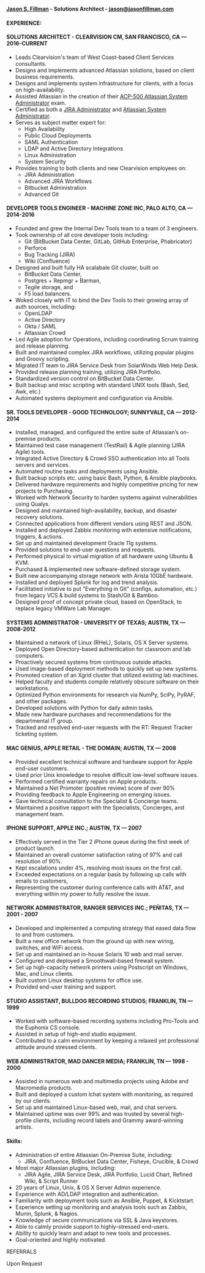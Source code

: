 **[Jason S. Fillman](https://www.linkedin.com/in/jasonfillman) - Solutions Architect - [jason@jasonfillman.com](mailto://jason@jasonfillman.com)**


#### EXPERIENCE:
#### SOLUTIONS ARCHITECT - CLEARVISION CM, SAN FRANCISCO, CA — 2016-CURRENT
* Leads Clearvision's team of West Coast-based Client Services consultants.
* Designs and implements advanced Atlassian solutions, based on client business requirements.
* Designs and implements system infrastructure for clients, with a focus on high-availability.
* Assisted Atlassian in the creation of their [ACP-500 Atlassian System Administrator](https://www.atlassian.com/university/certification/certifications/exam-acp-500) exam.
* Certified as both a [JIRA Administrator](https://www.certmetrics.com/atlassian/public/badge.aspx?i=1&t=c&d=2017-10-17&ci=AT00131508) and [Atlassian System Administrator](https://www.certmetrics.com/atlassian/public/badge.aspx?i=5&t=c&d=2017-04-25&ci=AT00131508).
* Serves as subject matter expert for:
	* High Availability
	* Public Cloud Deployments
	* SAML Authentication
	* LDAP and Active Directory Integrations
	* Linux Administration
	* System Security
* Provides training to both clients and new Clearvision employees on:
	* JIRA Administration
	* Advanced JIRA Workflows
	* Bitbucket Administration
	* Advanced Git

#### DEVELOPER TOOLS ENGINEER - MACHINE ZONE INC, PALO ALTO, CA — 2014-2016
* Founded and grew the Internal Dev Tools team to a team of 3 engineers.
* Took ownership of all core developer tools including:
	* Git (BitBucket Data Center, GitLab, GitHub Enterprise, Phabricator)
	* Perforce
	* Bug Tracking (JIRA)
	* Wiki (Confluence)
* Designed and built fully HA scalabale Git cluster, built on
	* BitBucket Data Center,
	* Postgres + Repmgr + Barman,
	* Tegile storage, and
	* F5 load balancers.
* Woked closely with IT to bind the Dev Tools to their growing array of auth sources, including:
	* OpenLDAP
	* Active Directory
	* Okta / SAML
	* Atlassian Crowd
* Led Agile adoption for Operations, including coordinating Scrum training and release planning.
* Built and maintained complex JIRA workflows, utilizing popular plugins and Groovy scripting.
* Migrated IT team to JIRA Service Desk from SolarWinds Web Help Desk.
* Provided release planning training, utilizing JIRA Portfolio.
* Standardized version control on BitBucket Data Center.
* Built backup and misc scripting with standard UNIX tools (Bash, Sed, Awk, etc.)
* Automated systems deployment and configuration via Ansible.


#### SR. TOOLS DEVELOPER - GOOD TECHNOLOGY; SUNNYVALE, CA — 2012-2014
* Installed, managed, and configured the entire suite of Atlassian’s on-premise products.
* Maintained test case management (TestRail) & Agile planning (JIRA Agile) tools.
* Integrated Active Directory & Crowd SSO authentication into all Tools servers and services.
* Automated routine tasks and deployments using Ansible.
* Built backup scripts etc. using basic Bash, Python, & Ansible playbooks.
* Delivered hardware requirements and highly competitive pricing for new projects to Purchasing. 
* Worked with Network Security to harden systems against vulnerabilities using Qualys.
* Designed and maintained high-availability, backup, and disaster recovery solutions.
* Connected applications from different vendors using REST and JSON.
* Installed and deployed Zabbix monitoring with extensive notifications, triggers, & actions.
* Set up and maintained development Oracle 11g systems.
* Provided solutions to end-user questions and requests.
* Performed physical to virtual migration of all hardware using Ubuntu & KVM.
* Purchased & implemented new software-defined storage system.
* Built new accompanying storage network with Arista 10GbE hardware.
* Installed and deployed Splunk for log and trend analysis.
* Facilitatied initiative to put “Everything in Git” (configs, automation, etc.) from legacy VCS & build systems to Stash/Git & Bamboo.
* Designed proof of concept private cloud, based on OpenStack, to replace legacy VMWare Lab Manager.


#### SYSTEMS ADMINISTRATOR - UNIVERSITY OF TEXAS; AUSTIN, TX — 2008-2012
* Maintained a network of Linux (RHeL), Solaris, OS X Server systems.
* Deployed Open Directory-based authentication for classroom and lab computers.
* Proactively secured systems from continuous outside attacks.
* Used image-based deployment methods to quickly set up new systems.
* Promoted creation of an Xgrid cluster that utilized existing lab machines.
* Helped faculty and students compile relatively obscure software on their workstations.
* Optimized Python environments for research via NumPy, SciPy, PyRAF, and other packages.
* Developed solutions with Python for daily admin tasks.
* Made new hardware purchases and recommendations for the departmental IT group.
* Tracked and resolved end-user requests with the RT: Request Tracker ticketing system.


#### MAC GENIUS, APPLE RETAIL - THE DOMAIN; AUSTIN, TX — 2008
* Provided excellent technical software and hardware support for Apple end-user customers.
* Used prior Unix knowledge to resolve difficult low-level software issues.
* Performed certified warranty repairs on Apple products.
* Maintained a Net Promoter (positive review) score of over 90%
* Providing feedback to Apple Engineering on emerging issues.
* Gave technical consultation to the Specialist & Concierge teams.
* Maintained a positive rapport with the Specialists, Concierges, and management team.


#### IPHONE SUPPORT, APPLE INC.; AUSTIN, TX — 2007
* Effectively served in the Tier 2 iPhone queue during the first week of product launch.
* Maintained an overall customer satisfaction rating of 97% and call resolution of 90%.
* Kept escalations under 4%, resolving most issues on the first call.
* Exceeded expectations on a regular basis by following up calls with emails to customers,
* Representing the customer during conference calls with AT&T, and everything within my power to fully resolve the issue.


#### NETWORK ADMINISTRATOR, RANGER SERVICES INC.; PEÑITAS, TX — 2001 - 2007
* Developed and implemented a computing strategy that eased data flow to and from customers.
* Built a new office network from the ground up with new wiring, switches, and WiFi access.
* Set up and maintained an in-house Solaris 10 web and mail server.
* Configured and deployed a Smoothwall-based firewall system.
* Set up high-capacity network printers using Postscript on Windows, Mac, and Linux clients.
* Built custom Linux desktop systems for office use.
* Provided end-user training and support.


#### STUDIO ASSISTANT, BULLDOG RECORDING STUDIOS; FRANKLIN, TN — 1999
* Worked with software-based recording systems including Pro-Tools and the Euphonix CS console.
* Assisted in setup of high-end studio equipment.
* Contributed to a calm environment by keeping a relaxed yet professional attitude around stressed clients.  


#### WEB ADMINISTRATOR, MAD DANCER MEDIA; FRANKLIN, TN — 1998 - 2000
* Assisted in numerous web and multimedia projects using Adobe and Macromedia products.
* Built and deployed a custom lchat system with monitoring, as required by our clients.
* Set up and maintained Linux-based web, mail, and chat servers. 
* Maintained uptime was over 99% and was trusted by several high-profile clients, including record labels and Grammy award-winning artists.  


#### Skills:
* Administration of entire Atlassian On-Premise Suite, including:
	* JIRA, Confluence, BitBucket Data Center, Fisheye, Crucible, & Crowd
* Most major Atlassian plugins, including:	
	* JIRA Agile, JIRA Service Desk, JIRA Portfolio, Lucid Chart, Refined Wiki, & Script Runner
* 20 years of Linux, Unix, & OS X Server Admin experience. 
* Experience with AD/LDAP integration and authentication.
* Familiarity with deployment tools such as Ansible, Puppet, & Kicktstart.
* Experience setting up monitoring and analysis tools such as Zabbix, Munin, Splunk, & Nagios.
* Knowledge of secure communications via SSL & Java keystores.
* Able to calmly provide support to highly-stressed end-users.
* Ability to quickly learn and adapt to new tools and processes.
* Goal-oriented and highly motivated.  

REFERRALS

Upon Request